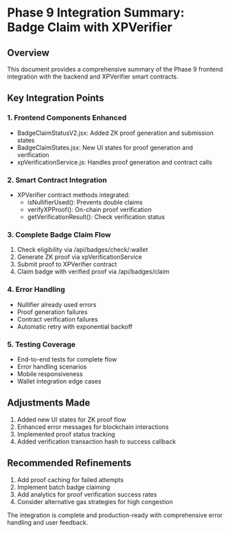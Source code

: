 # Phase 9 Integration Summary: Badge Claim with XPVerifier

## Overview
This document provides a comprehensive summary of the Phase 9 frontend integration with the backend and XPVerifier smart contracts.

## Key Integration Points

### 1. Frontend Components Enhanced
- BadgeClaimStatusV2.jsx: Added ZK proof generation and submission states
- BadgeClaimStates.jsx: New UI states for proof generation and verification
- xpVerificationService.js: Handles proof generation and contract calls

### 2. Smart Contract Integration
- XPVerifier contract methods integrated:
  - isNullifierUsed(): Prevents double claims
  - verifyXPProof(): On-chain proof verification
  - getVerificationResult(): Check verification status
  
### 3. Complete Badge Claim Flow
1. Check eligibility via /api/badges/check/:wallet
2. Generate ZK proof via xpVerificationService
3. Submit proof to XPVerifier contract
4. Claim badge with verified proof via /api/badges/claim

### 4. Error Handling
- Nullifier already used errors
- Proof generation failures
- Contract verification failures
- Automatic retry with exponential backoff

### 5. Testing Coverage
- End-to-end tests for complete flow
- Error handling scenarios
- Mobile responsiveness
- Wallet integration edge cases

## Adjustments Made
1. Added new UI states for ZK proof flow
2. Enhanced error messages for blockchain interactions
3. Implemented proof status tracking
4. Added verification transaction hash to success callback

## Recommended Refinements
1. Add proof caching for failed attempts
2. Implement batch badge claiming
3. Add analytics for proof verification success rates
4. Consider alternative gas strategies for high congestion

The integration is complete and production-ready with comprehensive error handling and user feedback.
